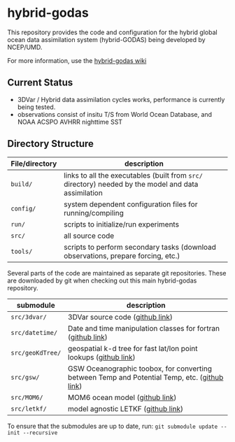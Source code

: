 # hybrid-godas
This repository provides the code and configuration for the hybrid global ocean data assimilation system (hybrid-GODAS) being developed by NCEP/UMD.

For more information, use the [hybrid-godas wiki](https://github.com/UMD-AOSC/hybrid-godas/wiki)

## Current Status
* 3DVar / Hybrid data assimilation cycles works, performance is currently being tested.
* observations consist of insitu T/S from World Ocean Database, and NOAA ACSPO AVHRR nighttime SST

## Directory Structure
| File/directory   | description |
| ---------------- | ----------- |
| `build/`     | links to all the executables (built from `src/` directory) needed by the model and data assimilation |
| `config/`    | system dependent configuration files for running/compiling |
| `run/`       | scripts to initialize/run experiments|
| `src/`       | all source code|
| `tools/`     | scripts to perform secondary tasks (download observations, prepare forcing, etc.)|


Several parts of the code are maintained as separate git repositories. These are downloaded by git when checking out this main hybrid-godas repository. 

| submodule | description |
| --------- | ----------- |
| `src/3dvar/`     | 3DVar source code ([github link](https://github.com/UMD-AOSC/godas-3dvar)) |
| `src/datetime/`  | Date and time manipulation classes for fortran ([github link](https://github.com/wavebitscientific/datetime-fortran)) |
| `src/geoKdTree/` | geospatial k-d tree for fast lat/lon point lookups ([github link](https://github.com/travissluka/geoKdTree)) |
| `src/gsw/`       | GSW Oceanographic toobox, for converting between Temp and Potential Temp, etc. ([github link](https://github.com/TEOS-10/GSW-Fortran))|
| `src/MOM6/`      | MOM6 ocean model ([github link](https://github.com/NOAA-GFDL/MOM6-examples)) |
| `src/letkf/`     | model agnostic LETKF ([github link](https://github.com/travissluka/UMD-LETKF)) |

To ensure that the submodules are up to date, run:
`git submodule update --init --recursive`